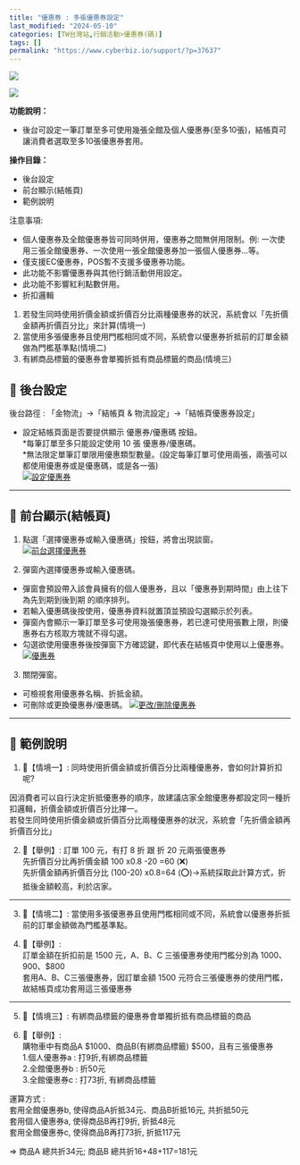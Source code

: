 ```yaml
---
title: "優惠券 : 多張優惠券設定"
last_modified: "2024-05-10"
categories: [TW台灣站,行銷活動>優惠券(碼)]
tags: []
permalink: "https://www.cyberbiz.io/support/?p=37637"
---
```


![](https://www.cyberbiz.io/support/wp-content/uploads/適用站別.png)

[![](https://www.cyberbiz.io/support/wp-content/uploads/台灣站.png)](https://www.cyberbiz.io/support/?page_id=2490)

**功能說明：**  

* 後台可設定一筆訂單至多可使用幾張全館及個人優惠券(至多10張)，結帳頁可讓消費者選取至多10張優惠券套用。

**操作目錄：**

* 後台設定
* 前台顯示(結帳頁)
* 範例說明

注意事項:  

* 個人優惠券及全館優惠券皆可同時併用，優惠券之間無併用限制。例: 一次使用三張全館優惠券、一次使用一張全館優惠券加一張個人優惠券…等。
* 僅支援EC優惠券，POS暫不支援多優惠券功能。
* 此功能不影響優惠券與其他行銷活動併用設定。
* 此功能不影響紅利點數併用。
* 折扣邏輯 
1. 若發生同時使用折價金額或折價百分比兩種優惠券的狀況，系統會以「先折價金額再折價百分比」來計算(情境一)
2. 當使用多張優惠券且使用門檻相同或不同，系統會以優惠券折抵前的訂單金額做為門檻基準點(情境二)
3. 有綁商品標籤的優惠券會單獨折抵有商品標籤的商品(情境三)



## 📌 後台設定


後台路徑 : 「金物流」→「結帳頁 & 物流設定」→「結帳頁優惠券設定」  


* 設定結帳頁面是否要提供顯示 優惠券/優惠碼 按鈕。  
*每筆訂單至多只能設定使用 10 張 優惠券/優惠碼。  
*無法限定單筆訂單限用優惠類型數量。(設定每筆訂單可使用兩張，兩張可以都使用優惠券或是優惠碼，或是各一張)  
[![設定優惠券](https://www.cyberbiz.io/support/wp-content/uploads/優惠券-多張優惠券設定01.png)](https://www.cyberbiz.io/support/wp-content/uploads/優惠券-多張優惠券設定01.png)



* * *



## 📌 前台顯示(結帳頁)



1. 點選「選擇優惠券或輸⼊優惠碼」按鈕，將會出現談窗。  
[![前台選擇優惠券](https://www.cyberbiz.io/support/wp-content/uploads/優惠券-多張優惠券設定03.png)](https://www.cyberbiz.io/support/wp-content/uploads/優惠券-多張優惠券設定03.png)



2. 彈窗內選擇優惠券或輸⼊優惠碼。 
* 彈窗會預設帶入該會員擁有的個人優惠券，且以「優惠券到期時間」由上往下為先到期到後到期 的順序排列。
* 若輸入優惠碼後按使用，優惠券資料就置頂並預設勾選顯示於列表。
* 彈窗內會顯示一筆訂單至多可使用幾張優惠券，若已達可使用張數上限，則優惠券右方核取方塊就不得勾選。
* 勾選欲使用優惠券後按彈窗下方確認鍵，即代表在結帳頁中使用以上優惠券。
[![優惠券](https://www.cyberbiz.io/support/wp-content/uploads/優惠券-多張優惠券設定04.png)](https://www.cyberbiz.io/support/wp-content/uploads/優惠券-多張優惠券設定04.png)



3. 關閉彈窗。 
* 可檢視套用優惠券名稱、折抵金額。
* 可刪除或更換優惠券/優惠碼。
[![更改/刪除優惠券](https://www.cyberbiz.io/support/wp-content/uploads/優惠券-多張優惠券設定05.png)](https://www.cyberbiz.io/support/wp-content/uploads/優惠券-多張優惠券設定05.png)



* * *



## 📌 範例說明



1. 🔎【情境一】: 同時使用折價金額或折價百分比兩種優惠券，會如何計算折扣呢? 

因消費者可以自行決定折抵優惠券的順序，故建議店家全館優惠券都設定同一種折扣邏輯，折價金額或折價百分比擇一。  
若發生同時使用折價金額或折價百分比兩種優惠券的狀況，系統會「先折價金額再折價百分比」




2. 📍【舉例】: 訂單 100 元，有打 8 折 跟 折 20 元兩張優惠券   
先折價百分比再折價金額 100 x0.8 -20 =60 (❌)  
先折價金額再折價百分比 (100-20) x0.8=64 (⭕)→系統採取此計算方式，折抵後金額較高，利於店家。




* * *



3. 🔎【情境二】: 當使用多張優惠券且使用門檻相同或不同，系統會以優惠券折抵前的訂單金額做為門檻基準點。 



4. 📍【舉例】:  
訂單金額在折扣前是 1500 元，A、B、C 三張優惠券使用門檻分別為 $1000、$900、$800  
套用A、B、C三張優惠券，因訂單金額 1500 元符合三張優惠券的使用門檻，故結帳頁成功套用這三張優惠券




* * *



5. 🔎【情境三】: 有綁商品標籤的優惠券會單獨折抵有商品標籤的商品 



6. 📍【舉例】:  
購物車中有商品A $1000、商品B(有綁商品標籤) $500，且有三張優惠券  
1.個人優惠券a : 打9折,有綁商品標籤  
2.全館優惠券b : 折50元  
3.全館優惠券c : 打73折, 有綁商品標籤


運算方式 :  
套用全館優惠券b, 使得商品A折抵34元、商品B折抵16元, 共折抵50元  
套用個人優惠券a, 使得商品B再打9折, 折抵48元  
套用全館優惠券c, 使得商品B再打73折, 折抵117元  

=> 商品A 總共折34元; 商品B 總共折16+48+117=181元


